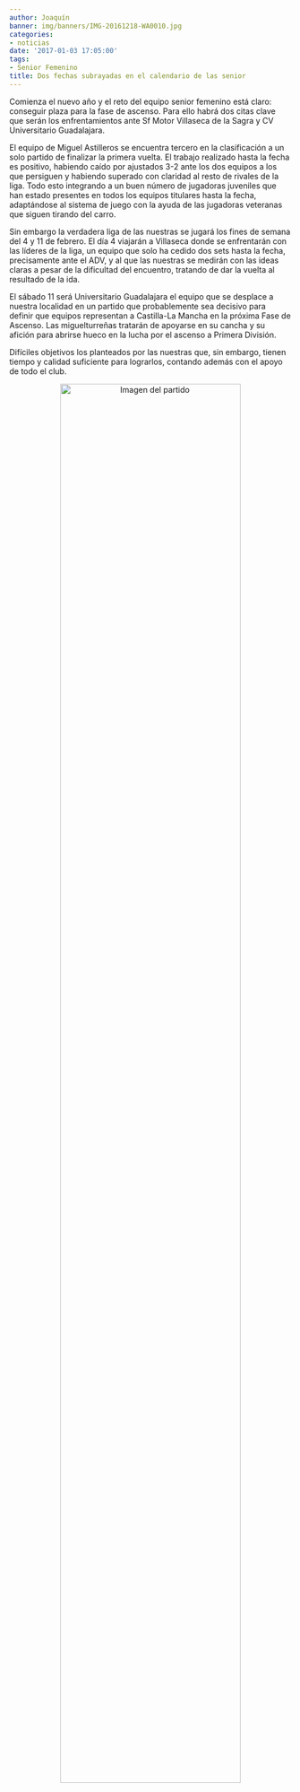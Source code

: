 ```yaml
---
author: Joaquín
banner: img/banners/IMG-20161218-WA0010.jpg
categories:
- noticias
date: '2017-01-03 17:05:00'
tags:
- Senior Femenino
title: Dos fechas subrayadas en el calendario de las senior
---
```


Comienza el nuevo año y el reto del equipo senior femenino está claro: conseguir plaza para la fase de ascenso. Para ello habrá dos citas clave que serán los enfrentamientos ante Sf Motor Villaseca de la Sagra y CV Universitario Guadalajara.

El equipo de Miguel Astilleros se encuentra tercero en la clasificación a un solo partido de finalizar la primera vuelta. El trabajo realizado hasta la fecha es positivo, habiendo caído por ajustados 3-2 ante los dos equipos a los que persiguen y habiendo superado con claridad al resto de rivales de la liga. Todo esto integrando a un buen número de jugadoras juveniles que han estado presentes en todos los equipos titulares hasta la fecha, adaptándose al sistema de juego con la ayuda de las jugadoras veteranas que siguen tirando del carro.

Sin embargo la verdadera liga de las nuestras se jugará los fines de semana del 4 y 11 de febrero. El día 4 viajarán a Villaseca donde se enfrentarán con las líderes de la liga, un equipo que solo ha cedido dos sets hasta la fecha, precisamente ante el ADV, y al que las nuestras se medirán con las ideas claras a pesar de la dificultad del encuentro, tratando de dar la vuelta al resultado de la ida.

El sábado 11 será Universitario Guadalajara el equipo que se desplace a nuestra localidad en un partido que probablemente sea decisivo para definir que equipos representan a Castilla-La Mancha en la próxima Fase de Ascenso. Las miguelturreñas tratarán de apoyarse en su cancha y su afición para abrirse hueco en la lucha por el ascenso a Primera División.

Difíciles objetivos los planteados por las nuestras que, sin embargo, tienen tiempo y calidad suficiente para lograrlos, contando además con el apoyo de todo el club.

<center>
<a target="_new" href="http://www.advmiguelturra.org/img/banners/IMG-20161218-WA0010.jpg"> 
<img alt="Imagen del partido" width="80%" align="center" src="http://www.advmiguelturra.org/img/banners/IMG-20161218-WA0010.jpg"/> </a> </center>


